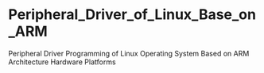 # Peripheral_Driver_of_Linux_Base_on_ARM
Peripheral Driver Programming of Linux Operating System Based on ARM Architecture Hardware Platforms
